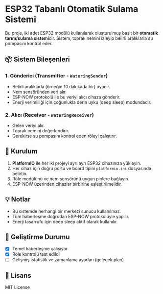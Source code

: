 # ESP32 Tabanlı Otomatik Sulama Sistemi

Bu proje, iki adet ESP32 modülü kullanılarak oluşturulmuş basit bir **otomatik tarım/sulama sistemi**dir. Sistem, toprak nemini izleyip belirli aralıklarla su pompasını kontrol eder.

## 📦 Sistem Bileşenleri

### 1. Gönderici (Transmitter - `WateringSender`)
- Belirli aralıklarla (örneğin 10 dakikada bir) uyanır.
- Nem sensöründen veri alır.
- ESP-NOW protokolü ile bu veriyi alıcı cihaza gönderir.
- Enerji verimliliği için çoğunlukla derin uyku (deep sleep) modundadır.

### 2. Alıcı (Receiver - `WateringReceiver`)
- Gelen veriyi alır.
- Toprak nemini değerlendirir.
- Gerekirse su pompasını kontrol eden röleyi çalıştırır.

## 🔧 Kurulum

1. **PlatformIO** ile her iki projeyi ayrı ayrı ESP32 cihazınıza yükleyin.
2. Her cihaz için doğru portu ve board tipini `platformio.ini` dosyasında belirtin.
3. Röle modülünü ve nem sensörünü uygun pinlere bağlayın.
4. ESP-NOW üzerinden cihazlar birbirine eşleştirilmelidir.

## 💡 Notlar

- Bu sistemde herhangi bir merkezi sunucu kullanılmaz.
- Tüm haberleşme doğrudan ESP-NOW protokolüyle yapılır.
- Enerji tasarrufu için deep sleep aktif olarak kullanılır.

## 🧪 Geliştirme Durumu

- [x] Temel haberleşme çalışıyor  
- [x] Röle kontrolü test edildi  
- [ ] Gelişmiş istatistik ve zamanlama ayarları (gelecek plan)

## 🧾 Lisans

MIT License

